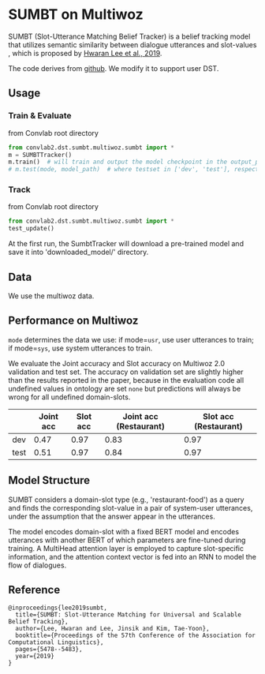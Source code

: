 # SUMBT on Multiwoz

SUMBT (Slot-Utterance Matching Belief Tracker) is a belief tracking model that
utilizes semantic similarity between dialogue utterances and slot-values
, which is proposed by [Hwaran Lee et al., 2019](https://www.aclweb.org/anthology/P19-1546.pdf).

The code derives from [github](https://github.com/SKTBrain/SUMBT). We modify it to support user DST. 

## Usage


### Train & Evaluate

from Convlab root directory
```python
from convlab2.dst.sumbt.multiwoz.sumbt import *
m = SUMBTTracker()
m.train()  # will train and output the model checkpoint in the output_path defined in 'sumbt_config.py' file
# m.test(mode, model_path)  # where testset in ['dev', 'test'], respectively run evaluation on dev/test set of MultiWoz, model_path specify the model you want to evaluate with. will create 2 files containing evaluation metrics in the output_path defined in config file.

```


### Track
from Convlab root directory
```python
from convlab2.dst.sumbt.multiwoz.sumbt import *
test_update() 
```

At the first run, the SumbtTracker will download a pre-trained model and save it into 'downloaded_model/' directory.

## Data

We use the multiwoz data.

## Performance on Multiwoz

`mode` determines the data we use: if mode=`usr`, use user utterances to train; if mode=`sys`, use system utterances to train.

We evaluate the Joint accuracy and Slot accuracy on Multiwoz 2.0 validation and test set. 
The accuracy on validation set are slightly higher than the results reported in the paper,
because in the evaluation code all undefined values in ontology are set `none` but predictions 
will always be wrong for all undefined domain-slots.  

|   | Joint acc  | Slot acc    | Joint acc (Restaurant)  |  Slot acc (Restaurant)|
| ----- | ----- | ------ | ------ | ----    |
| dev     | 0.47 | 0.97 | 0.83 | 0.97  |
| test    | 0.51 | 0.97 | 0.84 | 0.97

## Model Structure

SUMBT considers a domain-slot type (e.g., 'restaurant-food') as a query and finds the corresponding 
slot-value in a pair of system-user utterances, under the assumption that the answer appear in the utterances.

The model encodes domain-slot with a fixed BERT model and encodes utterances with another BERT 
of which parameters are fine-tuned during training. A MultiHead attention layer is
employed to capture slot-specific information, and the attention context vector is fed
into an RNN to model the flow of dialogues.


## Reference

```
@inproceedings{lee2019sumbt,
  title={SUMBT: Slot-Utterance Matching for Universal and Scalable Belief Tracking},
  author={Lee, Hwaran and Lee, Jinsik and Kim, Tae-Yoon},
  booktitle={Proceedings of the 57th Conference of the Association for Computational Linguistics},
  pages={5478--5483},
  year={2019}
}
```

